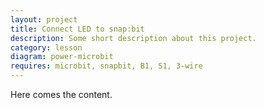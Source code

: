 ```yaml
---
layout: project
title: Connect LED to snap:bit
description: Some short description about this project.
category: lesson
diagram: power-microbit
requires: microbit, snapbit, B1, S1, 3-wire
---
```


Here comes the content.